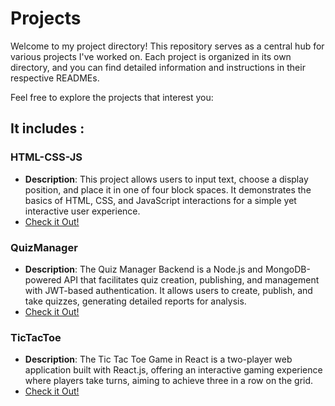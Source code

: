 # Projects

Welcome to my project directory! This repository serves as a central hub for various projects I've worked on. Each project is organized in its own directory, and you can find detailed information and instructions in their respective READMEs.

Feel free to explore the projects that interest you:

## It includes : 

### HTML-CSS-JS

- **Description**: This project allows users to input text, choose a display position, and place it in one of four block spaces. It demonstrates the basics of HTML, CSS, and JavaScript interactions for a simple yet interactive user experience.
- [Check it Out!](https://github.com/devchauhan-06/Triweb-Learning/blob/main/Projects/html-css-js/README.md)

### QuizManager

- **Description**: The Quiz Manager Backend is a Node.js and MongoDB-powered API that facilitates quiz creation, publishing, and management with JWT-based authentication. It allows users to create, publish, and take quizzes, generating detailed reports for analysis.
- [Check it Out!](https://github.com/devchauhan-06/Triweb-Learning/blob/main/Projects/QuizApp/README.md)

### TicTacToe

- **Description**: The Tic Tac Toe Game in React is a two-player web application built with React.js, offering an interactive gaming experience where players take turns, aiming to achieve three in a row on the grid.
- [Check it Out!](https://github.com/devchauhan-06/Triweb-Learning/blob/main/Projects/tic-tac-toe/README.md)